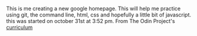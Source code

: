 This is me creating a new google homepage. This will help me practice using git, the command line, html, css and hopefully a little bit of javascript. this was started on october 31st at 3:52 pm.
From The Odin Project's [curriculum](http://www.theodinproject.com/web-development-101/html-css)

